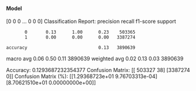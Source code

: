 #### Model
[0 0 0 ... 0 0 0]
Classification Report:
              precision    recall  f1-score   support

           0       0.13      1.00      0.23    503365
           1       0.00      0.00      0.00   3387274

    accuracy                           0.13   3890639
   macro avg       0.06      0.50      0.11   3890639
weighted avg       0.02      0.13      0.03   3890639

Accuracy: 0.1293687232354377
Confusion Matrix:
[[ 503327      38]
 [3387274       0]]
Confusion Matrix (%):
[[1.29368723e+01 9.76703313e-04]
 [8.70621510e+01 0.00000000e+00]]
